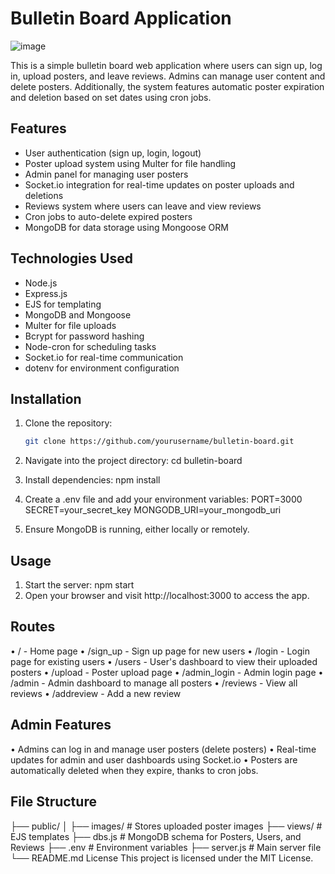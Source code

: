 # Bulletin Board Application
![image](https://github.com/user-attachments/assets/7e589216-e934-43f3-a1e5-5de77048dfa8)

This is a simple bulletin board web application where users can sign up, log in, upload posters, and leave reviews. Admins can manage user content and delete posters. Additionally, the system features automatic poster expiration and deletion based on set dates using cron jobs.

## Features

- User authentication (sign up, login, logout)
- Poster upload system using Multer for file handling
- Admin panel for managing user posters
- Socket.io integration for real-time updates on poster uploads and deletions
- Reviews system where users can leave and view reviews
- Cron jobs to auto-delete expired posters
- MongoDB for data storage using Mongoose ORM

## Technologies Used

- Node.js
- Express.js
- EJS for templating
- MongoDB and Mongoose
- Multer for file uploads
- Bcrypt for password hashing
- Node-cron for scheduling tasks
- Socket.io for real-time communication
- dotenv for environment configuration

## Installation

1. Clone the repository:

   ```bash
   git clone https://github.com/yourusername/bulletin-board.git

2.	Navigate into the project directory:
cd bulletin-board
3.	Install dependencies:
npm install
4.	Create a .env file and add your environment variables:
PORT=3000
SECRET=your_secret_key
MONGODB_URI=your_mongodb_uri
5.	Ensure MongoDB is running, either locally or remotely.
   
## Usage

1.	Start the server:
npm start
2.	Open your browser and visit http://localhost:3000 to access the app.
   
## Routes

•	/ - Home page
•	/sign_up - Sign up page for new users
•	/login - Login page for existing users
•	/users - User's dashboard to view their uploaded posters
•	/upload - Poster upload page
•	/admin_login - Admin login page
•	/admin - Admin dashboard to manage all posters
•	/reviews - View all reviews
•	/addreview - Add a new review

## Admin Features

•	Admins can log in and manage user posters (delete posters)
•	Real-time updates for admin and user dashboards using Socket.io
•	Posters are automatically deleted when they expire, thanks to cron jobs.

## File Structure

├── public/
│   ├── images/      # Stores uploaded poster images
├── views/           # EJS templates
├── dbs.js           # MongoDB schema for Posters, Users, and Reviews
├── .env             # Environment variables
├── server.js        # Main server file
└── README.md
License
This project is licensed under the MIT License.



